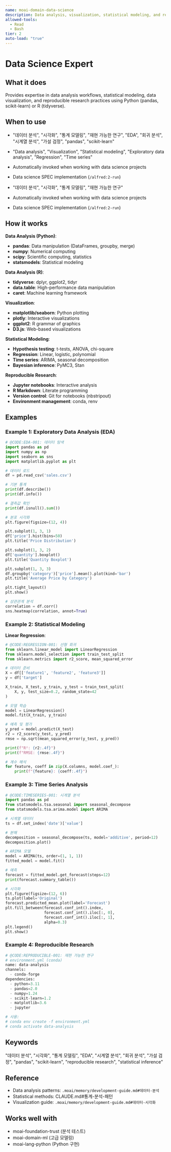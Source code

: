 ```yaml
---
name: moai-domain-data-science
description: Data analysis, visualization, statistical modeling, and reproducible research workflows
allowed-tools:
  - Read
  - Bash
tier: 2
auto-load: "true"
---
```


# Data Science Expert

## What it does

Provides expertise in data analysis workflows, statistical modeling, data visualization, and reproducible research practices using Python (pandas, scikit-learn) or R (tidyverse).

## When to use

- "데이터 분석", "시각화", "통계 모델링", "재현 가능한 연구", "EDA", "회귀 분석", "시계열 분석", "가설 검정", "pandas", "scikit-learn"
- "Data analysis", "Visualization", "Statistical modeling", "Exploratory data analysis", "Regression", "Time series"
- Automatically invoked when working with data science projects
- Data science SPEC implementation (`/alfred:2-run`)

- "데이터 분석", "시각화", "통계 모델링", "재현 가능한 연구"
- Automatically invoked when working with data science projects
- Data science SPEC implementation (`/alfred:2-run`)

## How it works

**Data Analysis (Python)**:
- **pandas**: Data manipulation (DataFrames, groupby, merge)
- **numpy**: Numerical computing
- **scipy**: Scientific computing, statistics
- **statsmodels**: Statistical modeling

**Data Analysis (R)**:
- **tidyverse**: dplyr, ggplot2, tidyr
- **data.table**: High-performance data manipulation
- **caret**: Machine learning framework

**Visualization**:
- **matplotlib/seaborn**: Python plotting
- **plotly**: Interactive visualizations
- **ggplot2**: R grammar of graphics
- **D3.js**: Web-based visualizations

**Statistical Modeling**:
- **Hypothesis testing**: t-tests, ANOVA, chi-square
- **Regression**: Linear, logistic, polynomial
- **Time series**: ARIMA, seasonal decomposition
- **Bayesian inference**: PyMC3, Stan

**Reproducible Research**:
- **Jupyter notebooks**: Interactive analysis
- **R Markdown**: Literate programming
- **Version control**: Git for notebooks (nbstripout)
- **Environment management**: conda, renv

## Examples

### Example 1: Exploratory Data Analysis (EDA)

```python
# @CODE:EDA-001: 데이터 탐색
import pandas as pd
import numpy as np
import seaborn as sns
import matplotlib.pyplot as plt

# 데이터 로드
df = pd.read_csv('sales.csv')

# 기본 통계
print(df.describe())
print(df.info())

# 결측값 확인
print(df.isnull().sum())

# 분포 시각화
plt.figure(figsize=(12, 4))

plt.subplot(1, 3, 1)
df['price'].hist(bins=50)
plt.title('Price Distribution')

plt.subplot(1, 3, 2)
df['quantity'].boxplot()
plt.title('Quantity Boxplot')

plt.subplot(1, 3, 3)
df.groupby('category')['price'].mean().plot(kind='bar')
plt.title('Average Price by Category')

plt.tight_layout()
plt.show()

# 상관관계 분석
correlation = df.corr()
sns.heatmap(correlation, annot=True)
```

### Example 2: Statistical Modeling

**Linear Regression**:
```python
# @CODE:REGRESSION-001: 선형 회귀
from sklearn.linear_model import LinearRegression
from sklearn.model_selection import train_test_split
from sklearn.metrics import r2_score, mean_squared_error

# 데이터 준비
X = df[['feature1', 'feature2', 'feature3']]
y = df['target']

X_train, X_test, y_train, y_test = train_test_split(
    X, y, test_size=0.2, random_state=42
)

# 모델 학습
model = LinearRegression()
model.fit(X_train, y_train)

# 예측 및 평가
y_pred = model.predict(X_test)
r2 = r2_score(y_test, y_pred)
rmse = np.sqrt(mean_squared_error(y_test, y_pred))

print(f"R²: {r2:.4f}")
print(f"RMSE: {rmse:.4f}")

# 계수 해석
for feature, coeff in zip(X.columns, model.coef_):
    print(f"{feature}: {coeff:.4f}")
```

### Example 3: Time Series Analysis

```python
# @CODE:TIMESERIES-001: 시계열 분석
import pandas as pd
from statsmodels.tsa.seasonal import seasonal_decompose
from statsmodels.tsa.arima.model import ARIMA

# 시계열 데이터
ts = df.set_index('date')['value']

# 분해
decomposition = seasonal_decompose(ts, model='additive', period=12)
decomposition.plot()

# ARIMA 모델
model = ARIMA(ts, order=(1, 1, 1))
fitted_model = model.fit()

# 예측
forecast = fitted_model.get_forecast(steps=12)
print(forecast.summary_table())

# 시각화
plt.figure(figsize=(12, 6))
ts.plot(label='Original')
forecast.predicted_mean.plot(label='Forecast')
plt.fill_between(forecast.conf_int().index,
                 forecast.conf_int().iloc[:, 0],
                 forecast.conf_int().iloc[:, 1],
                 alpha=0.3)
plt.legend()
plt.show()
```

### Example 4: Reproducible Research

```python
# @CODE:REPRODUCIBLE-001: 재현 가능한 연구
# environment.yml (conda)
name: data-analysis
channels:
  - conda-forge
dependencies:
  - python=3.11
  - pandas=2.0
  - numpy=1.24
  - scikit-learn=1.2
  - matplotlib=3.6
  - jupyter

# 사용:
# conda env create -f environment.yml
# conda activate data-analysis
```

## Keywords

"데이터 분석", "시각화", "통계 모델링", "EDA", "시계열 분석", "회귀 분석", "가설 검정", "pandas", "scikit-learn", "reproducible research", "statistical inference"

## Reference

- Data analysis patterns: `.moai/memory/development-guide.md#데이터-분석`
- Statistical methods: CLAUDE.md#통계-분석-패턴
- Visualization guide: `.moai/memory/development-guide.md#데이터-시각화`

## Works well with

- moai-foundation-trust (분석 테스트)
- moai-domain-ml (고급 모델링)
- moai-lang-python (Python 구현)
